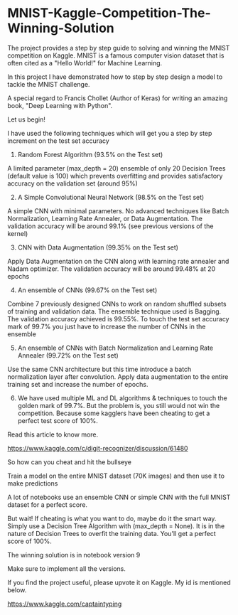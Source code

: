# MNIST-Kaggle-Competition-The-Winning-Solution
The project provides a step by step guide to solving and winning the MNIST competition on Kaggle. MNIST is a famous computer vision dataset that is often cited as a "Hello World!" for Machine Learning.

In this project I have demonstrated how to step by step design a model to tackle the MNIST challenge.

A special regard to Francis Chollet (Author of Keras) for writing an amazing book, "Deep Learning with Python".

Let us begin!

I have used the following techniques which will get you a step by step increment on the test set accuracy

1. Random Forest Algorithm (93.5% on the Test set)

A limited parameter (max_depth = 20) ensemble of only 20 Decision Trees (default value is 100) which prevents overfitting and provides satisfactory accuracy on the validation set (around 95%)

2. A Simple Convolutional Neural Network (98.5% on the Test set)

A simple CNN with minimal parameters. No advanced techniques like Batch Normalization, Learning Rate Annealer, or Data Augmentation. The validation accuracy will be around 99.1% (see previous versions of the kernel)

3. CNN with Data Augmentation (99.35% on the Test set)

Apply Data Augmentation on the CNN along with learning rate annealer and Nadam optimizer. The validation accuracy will be around 99.48% at 20 epochs

4. An ensemble of CNNs (99.67% on the Test set)

Combine 7 previously designed CNNs to work on random shuffled subsets of training and validation data. The ensemble technique used is Bagging. The validation accuracy achieved is 99.55%. To touch the test set accuracy mark of 99.7% you just have to increase the number of CNNs in the ensemble

5. An ensemble of CNNs with Batch Normalization and Learning Rate Annealer (99.72% on the Test set)

Use the same CNN architecture but this time introduce a batch normalization layer after convolution. Apply data augmentation to the entire training set and increase the number of epochs.

6. We have used multiple ML and DL algorithms & techniques to touch the golden mark of 99.7%. But the problem is, you still would not win the competition. Because some kagglers have been cheating to get a perfect test score of 100%.

Read this article to know more.

https://www.kaggle.com/c/digit-recognizer/discussion/61480

So how can you cheat and hit the bullseye

Train a model on the entire MNIST dataset (70K images) and then use it to make predictions

A lot of notebooks use an ensemble CNN or simple CNN with the full MNIST dataset for a perfect score.

But wait! If cheating is what you want to do, maybe do it the smart way. Simply use a Decision Tree Algorithm with (max_depth = None). It is in the nature of Decision Trees to overfit the training data. You'll get a perfect score of 100%.

The winning solution is in notebook version 9

Make sure to implement all the versions.

If you find the project useful, please upvote it on Kaggle. My id is mentioned below.

https://www.kaggle.com/captaintyping


